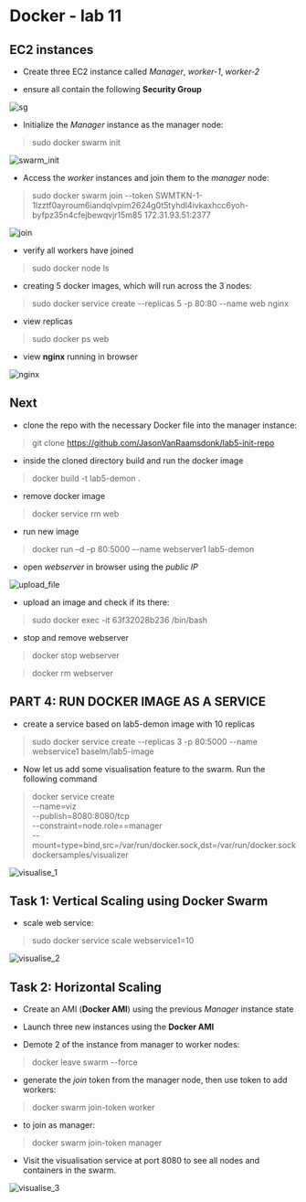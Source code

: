 # Docker - lab 11

## EC2 instances

- Create three EC2 instance called *Manager*, *worker-1*, *worker-2*

- ensure all contain the following **Security Group**

![sg](https://github.com/JasonVanRaamsdonk/Cloud-Docker/blob/master/images/security_group.png)

- Initialize the *Manager* instance as the manager node:

> sudo docker swarm init

![swarm_init](https://github.com/JasonVanRaamsdonk/Cloud-Docker/blob/master/images/swarm_init.jpg)

- Access the *worker* instances and join them to the *manager* node:

> sudo docker swarm join --token SWMTKN-1-1lzztf0ayroum6iandqlvpim2624g0t5tyhdl4ivkaxhcc6yoh-byfpz35n4cfejbewqvjr15m85 172.31.93.51:2377

![join](https://github.com/JasonVanRaamsdonk/Cloud-Docker/blob/master/images/swarm_join.jpg)

- verify all workers have joined

> sudo docker node ls

- creating 5 docker images, which will run across the 3 nodes:

> sudo docker service create --replicas 5 -p 80:80 --name web nginx

- view replicas

> sudo docker ps web

- view **nginx** running in browser

![nginx](https://github.com/JasonVanRaamsdonk/Cloud-Docker/blob/master/images/nginx.png)

## Next

- clone the repo with the necessary Docker file into the manager instance:

> git clone https://github.com/JasonVanRaamsdonk/lab5-init-repo

- inside the cloned directory build and run the docker image

> docker build -t lab5-demon .

- remove docker image

> docker service rm web

- run new image

> docker run –d –p 80:5000 –-name webserver1 lab5-demon

- open *webserver* in browser using the *public IP*

![upload_file](https://github.com/JasonVanRaamsdonk/Cloud-Docker/blob/master/images/uploaddile.png)

- upload an image and check if its there:

> sudo docker exec -it 63f32028b236 /bin/bash

- stop and remove webserver

> docker stop webserver

> docker rm webserver

## PART 4: RUN DOCKER IMAGE AS A SERVICE

- create a service based on lab5-demon image with 10 replicas

> sudo docker service create --replicas 3 -p 80:5000 --name webservice1 baselm/lab5-image

- Now let us add some visualisation feature to the swarm. Run the following command

>docker service create \
  --name=viz \
  --publish=8080:8080/tcp \
  --constraint=node.role==manager \
  --mount=type=bind,src=/var/run/docker.sock,dst=/var/run/docker.sock \
  dockersamples/visualizer

![visualise_1](https://github.com/JasonVanRaamsdonk/Cloud-Docker/blob/master/images/vertical_small.png)

## Task 1: Vertical Scaling using Docker Swarm

- scale web service:

> sudo docker service scale webservice1=10

![visualise_2](images/vertical_large.png)

## Task 2: Horizontal Scaling

- Create an AMI (**Docker AMI**) using the previous *Manager* instance state

- Launch three new instances using the **Docker AMI**

- Demote 2 of the instance from manager to worker nodes:

> docker leave swarm --force

- generate the *join* token from the manager node, then use token to add workers:

> docker swarm join-token worker

- to join as manager:

> docker swarm join-token manager

- Visit the visualisation service at port 8080 to see all nodes and containers in the swarm.

![visualise_3](images/horizontal_large.png)
